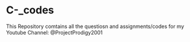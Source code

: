 # C-_codes
This Repository comtains all the questiosn and assignments/codes for my Youtube Channel: @ProjectProdigy2001
